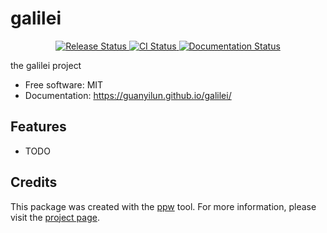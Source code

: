 # galilei


<p align="center">
<a href="https://pypi.python.org/pypi/galilei">
    <img src="https://img.shields.io/pypi/v/galilei.svg"
        alt = "Release Status">
</a>

<a href="https://github.com/guanyilun/galilei/actions">
    <img src="https://github.com/guanyilun/galilei/actions/workflows/main.yml/badge.svg?branch=release" alt="CI Status">
</a>

<a href="https://guanyilun.github.io/galilei/">
    <img src="https://img.shields.io/website/https/guanyilun.github.io/galilei/index.html.svg?label=docs&down_message=unavailable&up_message=available" alt="Documentation Status">
</a>

</p>


the galilei project


* Free software: MIT
* Documentation: <https://guanyilun.github.io/galilei/>


## Features

* TODO

## Credits

This package was created with the [ppw](https://zillionare.github.io/python-project-wizard) tool. For more information, please visit the [project page](https://zillionare.github.io/python-project-wizard/).
